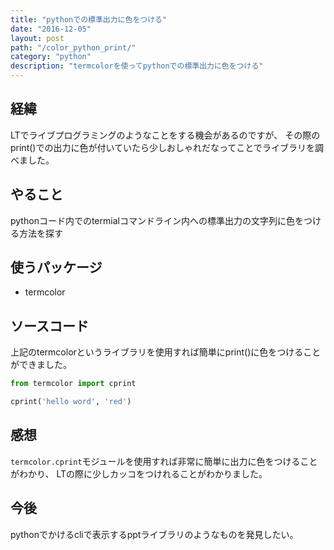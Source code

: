 ```yaml
---
title: "pythonでの標準出力に色をつける"
date: "2016-12-05"
layout: post
path: "/color_python_print/"
category: "python"
description: "termcolorを使ってpythonでの標準出力に色をつける"
---
```


## 経緯
LTでライブプログラミングのようなことをする機会があるのですが、
その際のprint()での出力に色が付いていたら少しおしゃれだなってことでライブラリを調べました。
## やること
pythonコード内でのtermialコマンドライン内への標準出力の文字列に色をつける方法を探す
## 使うパッケージ
- termcolor
## ソースコード
上記のtermcolorというライブラリを使用すれば簡単にprint()に色をつけることができました。
```py
from termcolor import cprint

cprint('hello word', 'red')
```
## 感想
`termcolor.cprint`モジュールを使用すれば非常に簡単に出力に色をつけることがわかり、
LTの際に少しカッコをつけれることがわかりました。
## 今後
pythonでかけるcliで表示するpptライブラリのようなものを発見したい。
